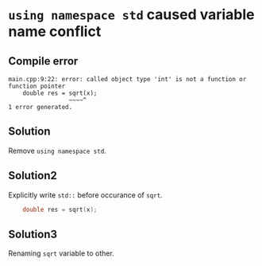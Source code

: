 # `using namespace std` caused variable name conflict

## Compile error
```
main.cpp:9:22: error: called object type 'int' is not a function or function pointer
    double res = sqrt(x);
                 ~~~~^
1 error generated.
```

## Solution

Remove `using namespace std`.

## Solution2

Explicitly write `std::` before occurance of `sqrt`.
```cpp
    double res = sqrt(x);
```

## Solution3

Renaming `sqrt` variable to other.
